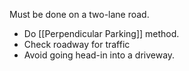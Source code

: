 Must be done on a two-lane road.

- Do [[Perpendicular Parking]] method.
- Check roadway for traffic
- Avoid going head-in into a driveway.